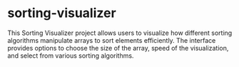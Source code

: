 # sorting-visualizer
This Sorting Visualizer project allows users to visualize how different sorting algorithms manipulate arrays to sort elements efficiently. The interface provides options to choose the size of the array, speed of the visualization, and select from various sorting algorithms.
